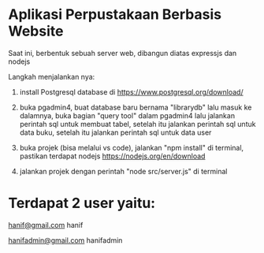# Aplikasi Perpustakaan Berbasis Website
Saat ini, berbentuk sebuah server web, dibangun diatas expressjs dan nodejs

Langkah menjalankan nya:
1. install Postgresql database di https://www.postgresql.org/download/

2. buka pgadmin4, buat database baru bernama "librarydb" lalu masuk ke dalamnya, buka bagian "query tool" dalam pgadmin4 lalu jalankan perintah sql untuk membuat tabel, setelah itu jalankan perintah sql untuk data buku, setelah itu jalankan perintah sql untuk data user
 
3. buka projek (bisa melalui vs code), jalankan "npm install" di terminal, pastikan terdapat nodejs 
https://nodejs.org/en/download

4. jalankan projek dengan perintah "node src/server.js" di terminal


# Terdapat 2 user yaitu:
hanif@gmail.com
hanif

hanifadmin@gmail.com
hanifadmin